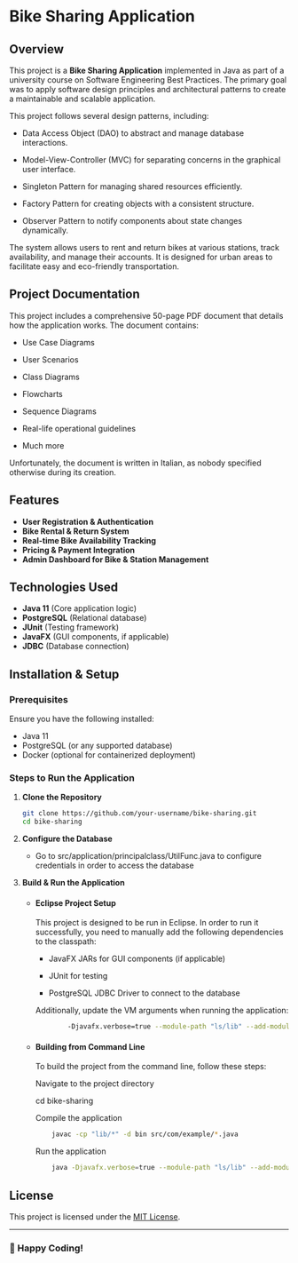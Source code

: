 # Bike Sharing Application

## Overview
This project is a **Bike Sharing Application**  implemented in Java as part of a university course on Software Engineering Best Practices. The primary goal was to apply software design principles and architectural patterns to create a maintainable and scalable application.

This project follows several design patterns, including:

- Data Access Object (DAO) to abstract and manage database interactions.

- Model-View-Controller (MVC) for separating concerns in the graphical user interface.

- Singleton Pattern for managing shared resources efficiently.

- Factory Pattern for creating objects with a consistent structure.

- Observer Pattern to notify components about state changes dynamically.

 The system allows users to rent and return bikes at various stations, track availability, and manage their accounts. It is designed for urban areas to facilitate easy and eco-friendly transportation.

## Project Documentation

This project includes a comprehensive 50-page PDF document that details how the application works. The document contains:

- Use Case Diagrams

- User Scenarios

- Class Diagrams

- Flowcharts

- Sequence Diagrams

- Real-life operational guidelines

- Much more

Unfortunately, the document is written in Italian, as nobody specified otherwise during its creation.

## Features
- **User Registration & Authentication**
- **Bike Rental & Return System**
- **Real-time Bike Availability Tracking**
- **Pricing & Payment Integration**
- **Admin Dashboard for Bike & Station Management**

## Technologies Used
- **Java 11** (Core application logic)
- **PostgreSQL** (Relational database)
- **JUnit** (Testing framework)
- **JavaFX** (GUI components, if applicable)
- **JDBC** (Database connection)

## Installation & Setup

### Prerequisites
Ensure you have the following installed:
- Java 11
- PostgreSQL (or any supported database)
- Docker (optional for containerized deployment)

### Steps to Run the Application
1. **Clone the Repository**
   ```bash
   git clone https://github.com/your-username/bike-sharing.git
   cd bike-sharing
   ```
2. **Configure the Database**
   - Go to src/application/principalclass/UtilFunc.java to configure credentials in order to access the database

3. **Build & Run the Application**
    - #### Eclipse Project Setup

        This project is designed to be run in Eclipse. In order to run it successfully, you need to manually add the following dependencies to the classpath:

        - JavaFX JARs for GUI components (if applicable)

        - JUnit for testing

        - PostgreSQL JDBC Driver to connect to the database

        Additionally, update the VM arguments when running the application:
        ```bash
                -Djavafx.verbose=true --module-path "ls/lib" --add-modules javafx.controls,javafx.fxml
        ```
    - #### Building from Command Line

        To build the project from the command line, follow these steps:

        Navigate to the project directory

        cd bike-sharing

        Compile the application
        ```bash
            javac -cp "lib/*" -d bin src/com/example/*.java
        ```
        Run the application
        ```bash
            java -Djavafx.verbose=true --module-path "ls/lib" --add-modules javafx.controls,javafx.fxml -cp "bin:lib/*" com.example.Main
        ```

## License
This project is licensed under the [MIT License](LICENSE).



---
### 🚀 Happy Coding!

